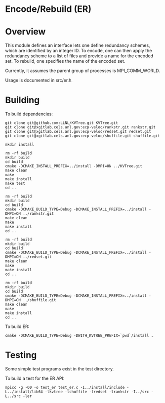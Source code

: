# Encode/Rebuild (ER)

# Overview
This module defines an interface lets one define redundancy schemes,
which are identified by an integer ID.
To encode, one can then apply the redundancy scheme to a list of files and provide a name for the encoded set.
To rebuild, one specifies the name of the encoded set.

Currently, it assumes the parent group of processes is MPI_COMM_WORLD.

Usage is documented in src/er.h.

# Building

To build dependencies:

    git clone git@github.com:LLNL/KVTree.git KVTree.git
    git clone git@xgitlab.cels.anl.gov:ecp-veloc/rankstr.git rankstr.git
    git clone git@xgitlab.cels.anl.gov:ecp-veloc/redset.git redset.git
    git clone git@xgitlab.cels.anl.gov:ecp-veloc/shuffile.git shuffile.git

    mkdir install

    rm -rf build
    mkdir build
    cd build
    cmake -DCMAKE_INSTALL_PREFIX=../install -DMPI=ON ../KVTree.git
    make clean
    make
    make install
    make test
    cd ..

    rm -rf build
    mkdir build
    cd build
    cmake -DCMAKE_BUILD_TYPE=Debug -DCMAKE_INSTALL_PREFIX=../install -DMPI=ON ../rankstr.git
    make clean
    make
    make install
    cd ..

    rm -rf build
    mkdir build
    cd build
    cmake -DCMAKE_BUILD_TYPE=Debug -DCMAKE_INSTALL_PREFIX=../install -DMPI=ON ../redset.git
    make clean
    make
    make install
    cd ..

    rm -rf build
    mkdir build
    cd build
    cmake -DCMAKE_BUILD_TYPE=Debug -DCMAKE_INSTALL_PREFIX=../install -DMPI=ON ../shuffile.git
    make clean
    make
    make install
    cd ..

To build ER:

    cmake -DCMAKE_BUILD_TYPE=Debug -DWITH_KVTREE_PREFIX=`pwd`/install .

# Testing
Some simple test programs exist in the test directory.

To build a test for the ER API:

    mpicc -g -O0 -o test_er test_er.c -I../install/include -L../install/lib64 -lkvtree -lshuffile -lredset -lrankstr -I../src -L../src -ler
